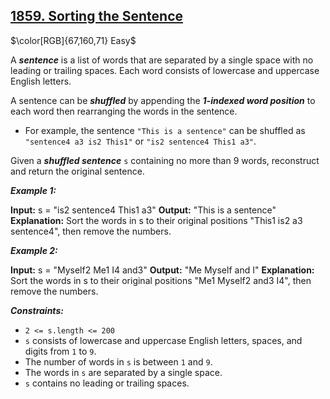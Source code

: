 ## [1859. Sorting the Sentence](https://leetcode.com/problems/sorting-the-sentence/)

$\color[RGB]{67,160,71} Easy$

A ***sentence*** is a list of words that are separated by a single space with no leading or trailing spaces. Each word consists of lowercase and uppercase English letters.

A sentence can be ***shuffled*** by appending the ***1-indexed word position*** to each word then rearranging the words in the sentence.

- For example, the sentence ```"This is a sentence"``` can be shuffled as ```"sentence4 a3 is2 This1"``` or ```"is2 sentence4 This1 a3"```.

Given a ***shuffled sentence*** ```s``` containing no more than 9 words, reconstruct and return the original sentence.

***Example 1:***

<strong>Input:</strong> s = "is2 sentence4 This1 a3"
<strong>Output:</strong> "This is a sentence"
<strong>Explanation:</strong> Sort the words in s to their original positions "This1 is2 a3 sentence4", then remove the numbers.

***Example 2:***

<strong>Input:</strong> s = "Myself2 Me1 I4 and3"
<strong>Output:</strong> "Me Myself and I"
<strong>Explanation:</strong> Sort the words in s to their original positions "Me1 Myself2 and3 I4", then remove the numbers.


***Constraints:***

- ```2 <= s.length <= 200```
- ```s``` consists of lowercase and uppercase English letters, spaces, and digits from ```1``` to ```9```.
- The number of words in ```s``` is between ```1``` and ```9```.
- The words in ```s``` are separated by a single space.
- ```s``` contains no leading or trailing spaces.